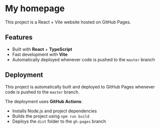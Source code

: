 # My homepage
This project is a React + Vite website hosted on GitHub Pages. 

## Features
- Built with **React** + **TypeScript**
- Fast development with **Vite**
- Automatically deployed whenever code is pushed to the `master` branch

## Deployment
This project is automatically built and deployed to GitHub Pages whenever code is pushed to the `master` branch.  

The deployment uses **GitHub Actions**:
- Installs Node.js and project dependencies
- Builds the project using `npm run build`
- Deploys the `dist` folder to the `gh-pages` branch
